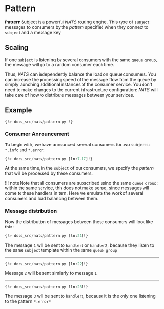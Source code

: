 # Pattern

**Pattern** Subject is a powerful *NATS* routing engine. This type of `subject` messages to consumers by the *pattern* specified when they connect to `subject` and a message key.

## Scaling

If one `subject` is listening by several consumers with the same `queue group`, the message will go to a random consumer each time.

Thus, *NATS* can independently balance the load on queue consumers. You can increase the processing speed of the message flow from the queue by simply launching additional instances of the consumer service. You don't need to make changes to the current infrastructure configuration: *NATS* will take care of how to distribute messages between your services.

## Example

```python linenums="1"
{!> docs_src/nats/pattern.py !}
```

### Consumer Announcement

To begin with, we have announced several consumers for two `subjects`: `*.info` and `*.error`:

```python linenums="7" hl_lines="1 5 9"
{!> docs_src/nats/pattern.py [ln:7-17]!}
```

At the same time, in the `subject` of our consumers, we specify the *pattern* that will be processed by these consumers.

!!! note
    Note that all consumers are subscribed using the same `queue_group`: within the same service, this does not make sense, since messages will come to these handlers in turn.
    Here we emulate the work of several consumers and load balancing between them.

### Message distribution

Now the distribution of messages between these consumers will look like this:

```python
{!> docs_src/nats/pattern.py [ln:21]!}
```

The message `1` will be sent to `handler1` or `handler2`, because they listen to the same `subject` template within the same `queue group`

---

```python
{!> docs_src/nats/pattern.py [ln:22]!}
```

Message `2` will be sent similarly to message `1`

---

```python
{!> docs_src/nats/pattern.py [ln:23]!}
```

The message `3` will be sent to `handler3`, because it is the only one listening to the pattern `*.error*`
